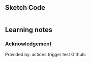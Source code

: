 # 

## Sketch Code
```

```
## Learning notes

### Acknowledgement
Provided by: actions trigger test
Github: 